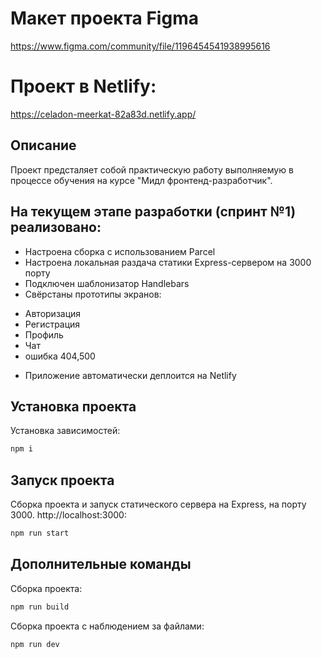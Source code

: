 # Макет проекта Figma

https://www.figma.com/community/file/1196454541938995616

# Проект в Netlify:

https://celadon-meerkat-82a83d.netlify.app/

## Описание

Проект предсталяет собой практическую работу выполняемую в процессе обучения на курсе 
"Мидл фронтенд-разработчик". 

## На текущем этапе разработки (спринт №1) реализовано:

* Настроена сборка с использованием Parcel
* Настроена локальная раздача статики Express-сервером на 3000 порту
* Подключен шаблонизатор Handlebars
* Свёрстаны прототипы экранов: 
- Авторизация
- Регистрация
- Профиль
- Чат
- ошибка 404,500

* Приложение автоматически деплоится на Netlify

## Установка проекта

Установка зависимостей:

```bash
npm i
```

## Запуск проекта

Сборка проекта и запуск статического сервера на Express, на порту 3000. http://localhost:3000:

```bash
npm run start
```
## Дополнительные команды 

Сборка проекта:

```bash
npm run build
```

Сборка проекта с наблюдением за файлами:

```bash
npm run dev
```
